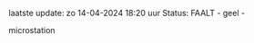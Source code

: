 laatste update: 
zo 14-04-2024 18:20   uur 
Status: FAALT - geel - 
<div class="service Y">microstation</div>